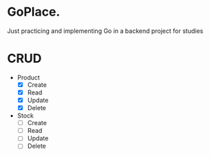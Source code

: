 # GoPlace.
Just practicing and implementing Go in a backend project for studies

# CRUD
- Product
    - [x] Create
    - [x] Read
    - [x] Update
    - [x] Delete

- Stock
    - [ ] Create
    - [ ] Read
    - [ ] Update
    - [ ] Delete